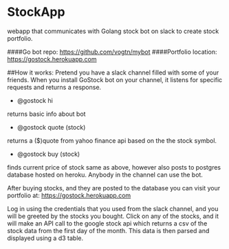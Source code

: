 # StockApp
webapp that communicates with Golang stock bot on slack to create stock portfolio. 

####Go bot repo:  https://github.com/vogtn/mybot
####Portfolio location: https://gostock.herokuapp.com

##How it works:
Pretend you have a slack channel filled with some of your friends. When you install GoStock bot on your channel, it listens for specific requests and returns a response.

* @gostock hi 

returns basic info about bot

* @gostock quote (stock)

returns a ($)quote from yahoo finance api based on the the stock symbol.

* @gostock buy (stock)

finds current price of stock same as above, however also posts to postgres database hosted on heroku. Anybody in the channel can use the bot.

After buying stocks, and they are posted to the database you can visit your portfolio at: https://gostock.herokuapp.com

Log in using the credentials that you used from the slack channel, and you will be greeted by the stocks you bought. 
Click on any of the stocks, and it will make an API call to the google stock api which returns a csv of the stock data from the first day of the month. This data is then parsed and displayed using a d3 table.
